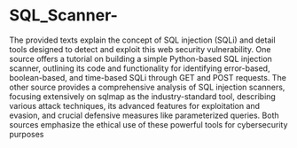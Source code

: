 # SQL_Scanner-
The provided texts explain the concept of SQL injection (SQLi) and detail tools designed to detect and exploit this web security vulnerability. One source offers a tutorial on building a simple Python-based SQL injection scanner, outlining its code and functionality for identifying error-based, boolean-based, and time-based SQLi through GET and POST requests. The other source provides a comprehensive analysis of SQL injection scanners, focusing extensively on sqlmap as the industry-standard tool, describing various attack techniques, its advanced features for exploitation and evasion, and crucial defensive measures like parameterized queries. Both sources emphasize the ethical use of these powerful tools for cybersecurity purposes
